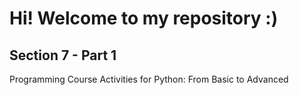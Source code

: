 # Hi! Welcome to my repository :)
## Section 7 - Part 1
Programming Course Activities for Python: From Basic to Advanced
